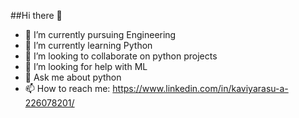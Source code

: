 ##Hi there 👋

- 🔭 I’m currently pursuing Engineering 
- 🌱 I’m currently learning Python
- 👯 I’m looking to collaborate on python projects
- 🤔 I’m looking for help with ML
- 💬 Ask me about python
- 📫 How to reach me: https://www.linkedin.com/in/kaviyarasu-a-226078201/

